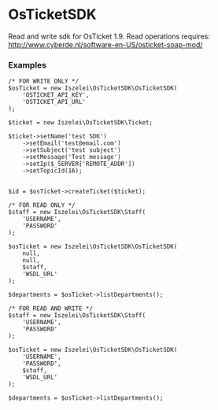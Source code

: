 # OsTicketSDK

Read and write sdk for OsTicket 1.9. Read operations requires:
http://www.cyberde.nl/software-en-US/osticket-soap-mod/

### Examples
```
/* FOR WRITE ONLY */
$osTicket = new Iszelei\OsTicketSDK\OsTicketSDK(
	'OSTICKET_API_KEY',
	'OSTICKET_API_URL'
);

$ticket = new Iszelei\OsTicketSDK\Ticket;

$ticket->setName('test SDK')
    ->setEmail('test@email.com')
    ->setSubject('test subject')
    ->setMessage('Test message')
    ->setIp($_SERVER['REMOTE_ADDR'])
    ->setTopicId(16);


$id = $osTicket->createTicket($ticket);

/* FOR READ ONLY */
$staff = new Iszelei\OsTicketSDK\Staff(
	'USERNAME',
	'PASSWORD'
);

$osTicket = new Iszelei\OsTicketSDK\OsTicketSDK(
	null,
	null,
	$staff,
	'WSDL_URL'
);

$departments = $osTicket->listDepartments();

/* FOR READ AND WRITE */
$staff = new Iszelei\OsTicketSDK\Staff(
	'USERNAME',
	'PASSWORD'
);

$osTicket = new Iszelei\OsTicketSDK\OsTicketSDK(
	'USERNAME',
	'PASSWORD',
	$staff,
	'WSDL_URL'
);

$departments = $osTicket->listDepartments();
```